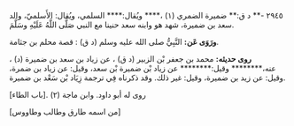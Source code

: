 ٢٩٤٥ -** د ق:** ضميرة الضمري (١) ،**** ويُقال:**** السلمي، ويُقال: الأَسلميّ، والد سعد بن ضميرة، شهد هو وابنه سعد حنينا مع النبي صَلَّى اللَّهُ عَلَيْهِ وسَلَّمَ.

**ورَوَى عَن:** النَّبِيُّ صلى الله عليه وسلم (د ق) : قصة محلم بن جثامة.

**روى حديثه:** محمد بن جعفر بْن الزبير (د ق) ، عن زياد بن سعد بن ضميرة (د) ، عنه،******** وقيل:******** عن زياد بْن ضميرة بْن سعد، وقيل: عن زياد بن ضمرة، وقيل: عن زيد بن ضميرة، وقيل: غير ذلك. وقد ذكرناه فِي ترجمة زِيَاد بْن سَعْد بن ضميرة.

روى له أبو داود. وابن ماجة (٢) .[باب الطاء]

[من اسمه طارق وطالب وطاووس]